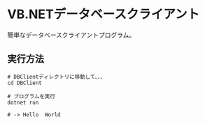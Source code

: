 # VB.NETデータベースクライアント

簡単なデータベースクライアントプログラム。

## 実行方法

```vb.net
# DBClientディレクトリに移動して、、、
cd DBClient

# プログラムを実行
dotnet run

# -> Hello  World
```
